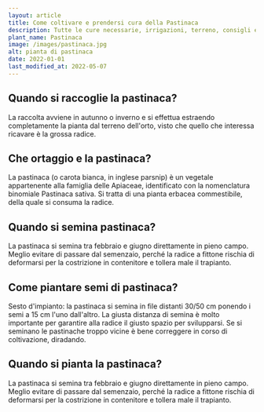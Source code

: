 ```yaml
---
layout: article
title: Come coltivare e prendersi cura della Pastinaca
description: Tutte le cure necessarie, irrigazioni, terreno, consigli e molto altro sulla coltivazione della Pastinaca
plant_name: Pastinaca
image: /images/pastinaca.jpg
alt: pianta di pastinaca
date: 2022-01-01
last_modified_at: 2022-05-07
---
```


## Quando si raccoglie la pastinaca?

 La raccolta avviene in autunno o inverno e si effettua estraendo completamente la pianta dal terreno dell'orto, visto che quello che interessa ricavare è la grossa radice.

## Che ortaggio e la pastinaca?

La pastinaca (o carota bianca, in inglese parsnip) è un vegetale appartenente alla famiglia delle Apiaceae, identificato con la nomenclatura binomiale Pastinaca sativa. Si tratta di una pianta erbacea commestibile, della quale si consuma la radice.

## Quando si semina pastinaca?

La pastinaca si semina tra febbraio e giugno direttamente in pieno campo. Meglio evitare di passare dal semenzaio, perché la radice a fittone rischia di deformarsi per la costrizione in contenitore e tollera male il trapianto.

## Come piantare semi di pastinaca?

Sesto d'impianto: la pastinaca si semina in file distanti 30/50 cm ponendo i semi a 15 cm l'uno dall'altro. La giusta distanza di semina è molto importante per garantire alla radice il giusto spazio per svilupparsi. Se si seminano le pastinache troppo vicine è bene correggere in corso di coltivazione, diradando.

## Quando si pianta la pastinaca?

 La pastinaca si semina tra febbraio e giugno direttamente in pieno campo. Meglio evitare di passare dal semenzaio, perché la radice a fittone rischia di deformarsi per la costrizione in contenitore e tollera male il trapianto.

